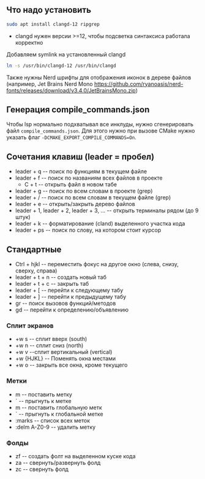 ## Что надо установить
```bash
sudo apt install clangd-12 ripgrep
```
- clangd нужен версии >=12, чтобы подсветка синтаксиса работала корректно

Добавляем symlink на установленный clangd
```bash
ln -s /usr/bin/clangd-12 /usr/bin/clangd
```

Также нужны Nerd шрифты для отображения иконок в дереве файлов (например, Jet Brains Nerd Mono https://github.com/ryanoasis/nerd-fonts/releases/download/v3.4.0/JetBrainsMono.zip)

## Генерация compile_commands.json
Чтобы lsp нормально подхватывал все инклуды, нужно сгенерировать файл `compile_commands.json`. Для этого нужно при вызове CMake нужно указать флаг `-DCMAKE_EXPORT_COMPILE_COMMANDS=On`.

## Сочетания клавиш (leader = пробел)

- leader + q -- поиск по функциям в текущем файле
- leader + f -- поиск по названиям всех файлов в проекте
  - C + t -- открыть файл в новом табе
- leader + g -- поиск по всем словам в проекте (grep)
- leader + / -- поиск по всем словам в текущем файле (grep)
- leader + e -- открыть/закрыть дерево файлов
- leader + 1, leader + 2, leader + 3, ... -- открыть терминалы рядом (до 9 штук)
- leader + k -- форматирование (cland) выделенного участка кода
- leader + ps -- поиск по слову, на котором стоит курсор

## Стандартные
- Ctrl + hjkl -- переместить фокус на другое окно (слева, снизу, сверху, справа)
- leader + t + n -- создать новый таб
- leader + t + c -- закрыть таб
- leader + [ -- перейти к следующему табу
- leader + ] -- перейти к предыдущему табу
- gr -- поиск вызовов функций/методов
- gd -- перейти к определению/объявлению

### Сплит экранов
- <CTRL>+w s -- сплит вверх (south)
- <CTRL>+w n -- сплит сниз (north)
- <CTRL>+w v --сплит вертикальный (vertical)
- <CTRL>+w {HJKL} -- Поменять окна местами
- <CTRL>+w o -- закрыть все окна, кроме текущего

### Метки
- m<lowercase letter> -- поставить метку
- `<lowercase letter> -- прыгнуть к метке
- m<UPPERCASE LETTER> -- поставить глобальную метк
- `<UPPERCASE LETTER> -- прыгнуть к глобальной метке
- :marks -- список всех меток
- :delm A-Z0-9 -- удалить метку

### Фолды
- zf -- создать фолт на выделенном куске кода
- za -- свернуть/развернуть фолд
- zc -- свернуть фолд
